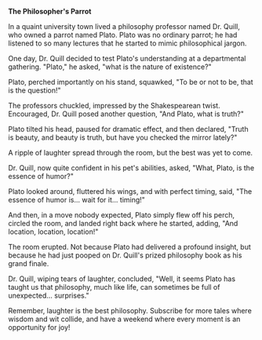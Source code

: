**The Philosopher's Parrot**

In a quaint university town lived a philosophy professor named Dr. Quill, who owned a parrot named Plato. Plato was no ordinary parrot; he had listened to so many lectures that he started to mimic philosophical jargon.

One day, Dr. Quill decided to test Plato's understanding at a departmental gathering. "Plato," he asked, "what is the nature of existence?"

Plato, perched importantly on his stand, squawked, "To be or not to be, that is the question!" 

The professors chuckled, impressed by the Shakespearean twist. Encouraged, Dr. Quill posed another question, "And Plato, what is truth?"

Plato tilted his head, paused for dramatic effect, and then declared, "Truth is beauty, and beauty is truth, but have you checked the mirror lately?"

A ripple of laughter spread through the room, but the best was yet to come. 

Dr. Quill, now quite confident in his pet's abilities, asked, "What, Plato, is the essence of humor?"

Plato looked around, fluttered his wings, and with perfect timing, said, "The essence of humor is... wait for it... timing!" 

And then, in a move nobody expected, Plato simply flew off his perch, circled the room, and landed right back where he started, adding, "And location, location, location!"

The room erupted. Not because Plato had delivered a profound insight, but because he had just pooped on Dr. Quill's prized philosophy book as his grand finale.

Dr. Quill, wiping tears of laughter, concluded, "Well, it seems Plato has taught us that philosophy, much like life, can sometimes be full of unexpected... surprises."

Remember, laughter is the best philosophy. Subscribe for more tales where wisdom and wit collide, and have a weekend where every moment is an opportunity for joy!